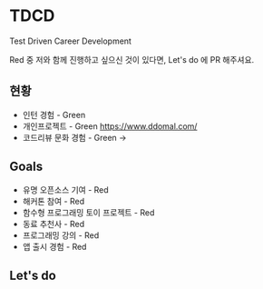 # TDCD
Test Driven Career Development

Red 중 저와 함께 진행하고 싶으신 것이 있다면, Let's do 에 PR 해주셔요.

## 현황
- 인턴 경험 - Green
- 개인프로젝트 - Green https://www.ddomal.com/
- 코드리뷰 문화 경험 - Green -> 

## Goals
- 유명 오픈소스 기여 - Red
- 해커톤 참여 - Red
- 함수형 프로그래밍 토이 프로젝트 - Red
- 동료 추천사 - Red
- 프로그래밍 강의 - Red
- 앱 출시 경험 - Red 

## Let's do
